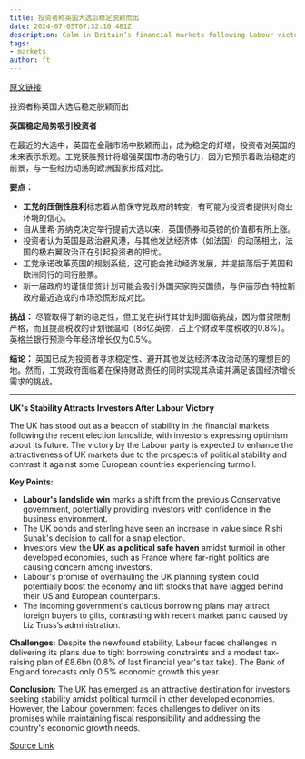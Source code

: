 ```yaml
---
title: 投资者称英国大选后稳定脱颖而出
date: 2024-07-05T07:32:10.481Z
description: Calm in Britain’s financial markets following Labour victory contrasts with turmoil elsewhere in Europe
tags: 
- markets
author: ft
---
```


[原文链接](https://ft.com/content/07287c5b-8d3e-498e-bb1b-480342d95f17)

投资者称英国大选后稳定脱颖而出

**英国稳定局势吸引投资者**

在最近的大选中，英国在金融市场中脱颖而出，成为稳定的灯塔，投资者对英国的未来表示乐观。工党获胜预计将增强英国市场的吸引力，因为它预示着政治稳定的前景，与一些经历动荡的欧洲国家形成对比。

**要点：**
- **工党的压倒性胜利**标志着从前保守党政府的转变，有可能为投资者提供对商业环境的信心。
- 自从里希·苏纳克决定举行提前大选以来，英国债券和英镑的价值都有所上涨。
- 投资者认为英国是政治避风港，与其他发达经济体（如法国）的动荡相比，法国的极右翼政治正在引起投资者的担忧。
- 工党承诺改革英国的规划系统，这可能会推动经济发展，并提振落后于美国和欧洲同行的同行股票。
- 新一届政府的谨慎借贷计划可能会吸引外国买家购买国债，与伊丽莎白·特拉斯政府最近造成的市场恐慌形成对比。

**挑战：**
尽管取得了新的稳定性，但工党在执行其计划时面临挑战，因为借贷限制严格，而且提高税收的计划很温和（86亿英镑，占上个财政年度税收的0.8%）。英格兰银行预测今年经济增长仅为0.5%。

**结论：**
英国已成为投资者寻求稳定性、避开其他发达经济体政治动荡的理想目的地。然而，工党政府面临着在保持财政责任的同时实现其承诺并满足该国经济增长需求的挑战。

---

 **UK's Stability Attracts Investors After Labour Victory**

The UK has stood out as a beacon of stability in the financial markets following the recent election landslide, with investors expressing optimism about its future. The victory by the Labour party is expected to enhance the attractiveness of UK markets due to the prospects of political stability and contrast it against some European countries experiencing turmoil.

**Key Points:**
- **Labour's landslide win** marks a shift from the previous Conservative government, potentially providing investors with confidence in the business environment.
- The UK bonds and sterling have seen an increase in value since Rishi Sunak's decision to call for a snap election.
- Investors view the **UK as a political safe haven** amidst turmoil in other developed economies, such as France where far-right politics are causing concern among investors.
- Labour's promise of overhauling the UK planning system could potentially boost the economy and lift stocks that have lagged behind their US and European counterparts.
- The incoming government's cautious borrowing plans may attract foreign buyers to gilts, contrasting with recent market panic caused by Liz Truss’s administration.

**Challenges:**
Despite the newfound stability, Labour faces challenges in delivering its plans due to tight borrowing constraints and a modest tax-raising plan of £8.6bn (0.8% of last financial year's tax take). The Bank of England forecasts only 0.5% economic growth this year.

**Conclusion:**
The UK has emerged as an attractive destination for investors seeking stability amidst political turmoil in other developed economies. However, the Labour government faces challenges to deliver on its promises while maintaining fiscal responsibility and addressing the country's economic growth needs.

[Source Link](https://ft.com/content/07287c5b-8d3e-498e-bb1b-480342d95f17)

